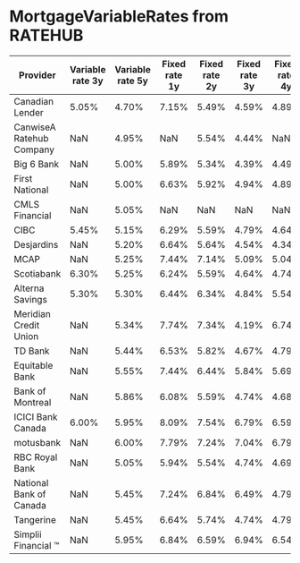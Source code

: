 # MortgageVariableRates from RATEHUB
| Provider                   | Variable rate 3y | Variable rate 5y | Fixed rate 1y | Fixed rate 2y | Fixed rate 3y | Fixed rate 4y | Fixed rate 5y |
|----------------------------|------------------|-------------------|---------------|---------------|---------------|---------------|---------------|
| Canadian Lender            | 5.05%           | 4.70%            | 7.15%         | 5.49%         | 4.59%         | 4.89%         | 3.99%         |
| CanwiseA Ratehub Company   | NaN             | 4.95%            | NaN           | 5.54%         | 4.44%         | NaN           | 4.29%         |
| Big 6 Bank                 | NaN             | 5.00%            | 5.89%         | 5.34%         | 4.39%         | 4.49%         | 4.44%         |
| First National             | NaN             | 5.00%            | 6.63%         | 5.92%         | 4.94%         | 4.89%         | 4.54%         |
| CMLS Financial             | NaN             | 5.05%            | NaN           | NaN           | NaN           | NaN           | 4.44%         |
| CIBC                       | 5.45%           | 5.15%            | 6.29%         | 5.59%         | 4.79%         | 4.64%         | 4.34%         |
| Desjardins                 | NaN             | 5.20%            | 6.64%         | 5.64%         | 4.54%         | 4.34%         | 4.29%         |
| MCAP                       | NaN             | 5.25%            | 7.44%         | 7.14%         | 5.09%         | 5.04%         | 4.74%         |
| Scotiabank                 | 6.30%           | 5.25%            | 6.24%         | 5.59%         | 4.64%         | 4.74%         | 4.69%         |
| Alterna Savings            | 5.30%           | 5.30%            | 6.44%         | 6.34%         | 4.84%         | 5.54%         | 4.69%         |
| Meridian Credit Union      | NaN             | 5.34%            | 7.74%         | 7.34%         | 4.19%         | 6.74%         | 4.09%         |
| TD Bank                    | NaN             | 5.44%            | 6.53%         | 5.82%         | 4.67%         | 4.79%         | 4.49%         |
| Equitable Bank             | NaN             | 5.55%            | 7.44%         | 6.44%         | 5.84%         | 5.69%         | 5.09%         |
| Bank of Montreal           | NaN             | 5.86%            | 6.08%         | 5.59%         | 4.74%         | 4.68%         | 4.45%         |
| ICICI Bank Canada          | 6.00%           | 5.95%            | 8.09%         | 7.54%         | 6.79%         | 6.59%         | 5.99%         |
| motusbank                  | NaN             | 6.00%            | 7.79%         | 7.24%         | 7.04%         | 6.79%         | 6.69%         |
| RBC Royal Bank             | NaN             | 5.05%            | 5.94%         | 5.54%         | 4.74%         | 4.69%         | 4.44%         |
| National Bank of Canada    | NaN             | 5.45%            | 7.24%         | 6.84%         | 6.49%         | 4.79%         | 4.74%         |
| Tangerine                  | NaN             | 5.45%            | 6.64%         | 5.74%         | 4.74%         | 4.79%         | 4.84%         |
| Simplii Financial ™        | NaN             | 5.95%            | 6.84%         | 6.59%         | 6.94%         | 6.54%         | 4.34%         |
